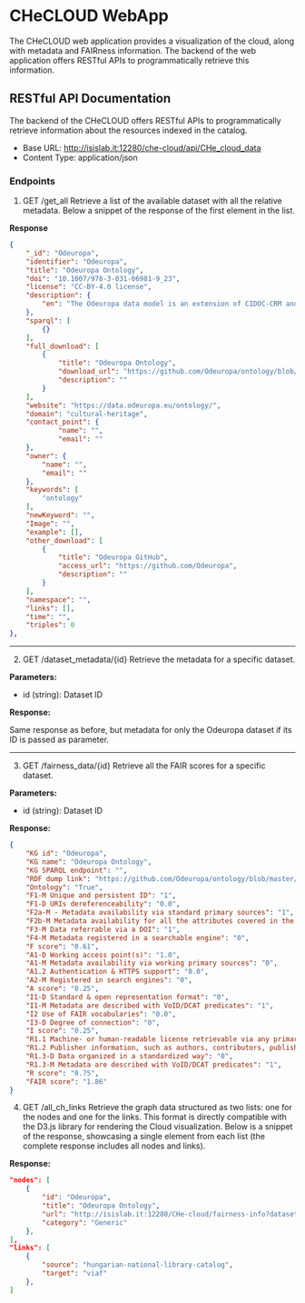 # CHeCLOUD WebApp
The CHeCLOUD web application provides a visualization of the cloud, along with metadata and FAIRness information. The backend of the web application offers RESTful APIs to programmatically retrieve this information.

## RESTful API Documentation
The backend of the CHeCLOUD offers RESTful APIs to programmatically retrieve information about the resources indexed in the catalog.

- Base URL: http://isislab.it:12280/che-cloud/api/CHe_cloud_data
- Content Type: application/json

### Endpoints
1. GET /get_all
Retrieve a list of the available dataset with all the relative metadata. Below a snippet of the response of the first element in the list.

**Response**
```JSON
{
    "_id": "Odeuropa",
    "identifier": "Odeuropa",
    "title": "Odeuropa Ontology",
    "doi": "10.1007/978-3-031-06981-9_23",
    "license": "CC-BY-4.0 license",
    "description": {
        "en": "The Odeuropa data model is an extension of CIDOC-CRM and CRMsci for representing odours and their experiences from a Cultural Heritage perspective. This ontology defines 13 classes and 10 properties."
    },
    "sparql": [
        {}
    ],
    "full_download": [
        {
            "title": "Odeuropa Ontology",
            "download_url": "https://github.com/Odeuropa/ontology/blob/master/odeuropa-ontology.owl",
            "description": ""
        }
    ],
    "website": "https://data.odeuropa.eu/ontology/",
    "domain": "cultural-heritage",
    "contact_point": {
            "name": "",
            "email": ""
    },
    "owner": {
        "name": "",
        "email": ""
    },
    "keywords": [
        "ontology"
    ],
    "newKeyword": "",
    "Image": "",
    "example": [],
    "other_download": [
        {
            "title": "Odeuropa GitHub",
            "access_url": "https://github.com/Odeuropa",
            "description": ""
        }
    ],
    "namespace": "",
    "links": [],
    "time": "",
    "triples": 0
},
```

---


2. GET /dataset_metadata/{id}
Retrieve the metadata for a specific dataset.

**Parameters:**
- id (string): Dataset ID

**Response:**

Same response as before, but metadata for only the Odeuropa dataset if its ID is passed as parameter.

---

3. GET /fairness_data/{id}
Retrieve all the FAIR scores for a specific dataset.

**Parameters:**
- id (string): Dataset ID

**Response:**
```JSON
{
    "KG id": "Odeuropa",
    "KG name": "Odeuropa Ontology",
    "KG SPARQL endpoint": "",
    "RDF dump link": "https://github.com/Odeuropa/ontology/blob/master/odeuropa-ontology.owl']",
    "Ontology": "True",
    "F1-M Unique and persistent ID": "1",
    "F1-D URIs dereferenceability": "0.0",
    "F2a-M - Metadata availability via standard primary sources": "1",
    "F2b-M Metadata availability for all the attributes covered in the FAIR score computation": "0.67",
    "F3-M Data referrable via a DOI": "1",
    "F4-M Metadata registered in a searchable engine": "0",
    "F score": "0.61",
    "A1-D Working access point(s)": "1.0",
    "A1-M Metadata availability via working primary sources": "0",
    "A1.2 Authentication & HTTPS support": "0.0",
    "A2-M Registered in search engines": "0",
    "A score": "0.25",
    "I1-D Standard & open representation format": "0",
    "I1-M Metadata are described with VoID/DCAT predicates": "1",
    "I2 Use of FAIR vocabularies": "0.0",
    "I3-D Degree of connection": "0",
    "I score": "0.25",
    "R1.1 Machine- or human-readable license retrievable via any primary source": "1",
    "R1.2 Publisher information, such as authors, contributors, publishers, and sources": "1",
    "R1.3-D Data organized in a standardized way": "0",
    "R1.3-M Metadata are described with VoID/DCAT predicates": "1",
    "R score": "0.75",
    "FAIR score": "1.86"
}
```

4. GET /all_ch_links
Retrieve the graph data structured as two lists: one for the nodes and one for the links. This format is directly compatible with the D3.js library for rendering the Cloud visualization. Below is a snippet of the response, showcasing a single element from each list (the complete response includes all nodes and links).

**Response:**
```JSON
"nodes": [
    {
        "id": "Odeuropa",
        "title": "Odeuropa Ontology",
        "url": "http://isislab.it:12280/CHe-cloud/fairness-info?dataset_id=Odeuropa",
        "category": "Generic"
    },
],
"links": [
    {
        "source": "hungarian-national-library-catalog",
        "target": "viaf"
    },
]
```